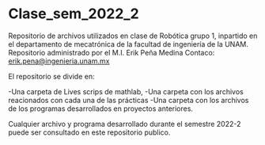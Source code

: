 # Clase_sem_2022_2
Repositorio de archivos utilizados en clase de Robótica grupo 1, inpartido en el departamento de mecatrónica de la facultad de ingeniería de la UNAM. 
Repositorio administrado por el M.I. Erik Peña Medina
Contaco: erik.pena@ingenieria.unam.mx


El repositorio se divide en:

-Una carpeta de Lives scrips de mathlab,
-Una carpeta con los archivos reacionados con cada una de las prácticas
-Una carpeta con los archivos de los programas desarrollados en proyectos anteriores.

Cualquier archivo y programa desarrollado durante el semestre 2022-2 puede ser consultado en este repositorio publico. 

